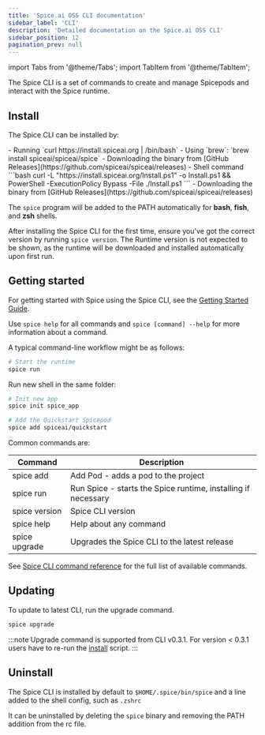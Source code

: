 ```yaml
---
title: 'Spice.ai OSS CLI documentation'
sidebar_label: 'CLI'
description: 'Detailed documentation on the Spice.ai OSS CLI'
sidebar_position: 12
pagination_prev: null
---
```


import Tabs from '@theme/Tabs';
import TabItem from '@theme/TabItem';

The Spice CLI is a set of commands to create and manage Spicepods and interact with the Spice runtime.

## Install

The Spice CLI can be installed by:

<Tabs>
  <TabItem value="default" label="macOS, Linux, and WSL" default>
    - Running `curl https://install.spiceai.org | /bin/bash`
    - Using `brew`: `brew install spiceai/spiceai/spice`
    - Downloading the binary from [GitHub Releases](https://github.com/spiceai/spiceai/releases)
  </TabItem>
  <TabItem value="windows" label="Windows" default>
    - Shell command
        ```bash
        curl -L "https://install.spiceai.org/Install.ps1" -o Install.ps1 && PowerShell -ExecutionPolicy Bypass -File ./Install.ps1
        ```
    - Downloading the binary from [GitHub Releases](https://github.com/spiceai/spiceai/releases)
  </TabItem>
</Tabs>

The `spice` program will be added to the PATH automatically for **bash**, **fish**, and **zsh** shells.

After installing the Spice CLI for the first time, ensure you've got the correct version by running `spice version`. The Runtime version is not expected to be shown, as the runtime will be downloaded and installed automatically upon first run.

## Getting started

For getting started with Spice using the Spice CLI, see the [Getting Started Guide](/getting-started).

Use `spice help` for all commands and `spice [command] --help` for more information about a command.

A typical command-line workflow might be as follows:

```bash
# Start the runtime
spice run
```

Run new shell in the same folder:

```bash
# Init new app
spice init spice_app

# Add the Quickstart Spicepod
spice add spiceai/quickstart

```

Common commands are:

| Command       | Description                                                   |
| ------------- | ------------------------------------------------------------- |
| spice add     | Add Pod - adds a pod to the project                           |
| spice run     | Run Spice - starts the Spice runtime, installing if necessary |
| spice version | Spice CLI version                                             |
| spice help    | Help about any command                                        |
| spice upgrade | Upgrades the Spice CLI to the latest release                  |

See [Spice CLI command reference](/cli/reference) for the full list of available commands.

## Updating

To update to latest CLI, run the upgrade command.

```bash
spice upgrade
```

:::note
Upgrade command is supported from CLI v0.3.1. For version < 0.3.1 users have to re-run the [install](/cli#install) script.
:::

## Uninstall

The Spice CLI is installed by default to `$HOME/.spice/bin/spice` and a line added to the shell config, such as `.zshrc`

It can be uninstalled by deleting the `spice` binary and removing the PATH addition from the rc file.
